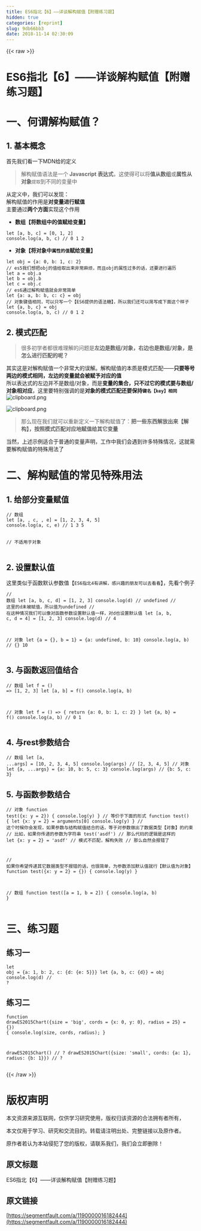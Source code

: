 ```yaml
---
title: ES6指北【6】——详谈解构赋值【附赠练习题】
hidden: true
categories: [reprint]
slug: 9db66bb3
date: 2018-11-14 02:30:09
---
```


{{< raw >}}
<h1>ES6&#x6307;&#x5317;&#x3010;6&#x3011;&#x2014;&#x2014;&#x8BE6;&#x8C08;&#x89E3;&#x6784;&#x8D4B;&#x503C;&#x3010;&#x9644;&#x8D60;&#x7EC3;&#x4E60;&#x9898;&#x3011;</h1><h1>&#x4E00;&#x3001;&#x4F55;&#x8C13;&#x89E3;&#x6784;&#x8D4B;&#x503C;&#xFF1F;</h1><h2>1. &#x57FA;&#x672C;&#x6982;&#x5FF5;</h2><p>&#x9996;&#x5148;&#x6211;&#x4EEC;&#x770B;&#x4E00;&#x4E0B;MDN&#x7ED9;&#x7684;&#x5B9A;&#x4E49;</p><blockquote>&#x89E3;&#x6784;&#x8D4B;&#x503C;&#x8BED;&#x6CD5;&#x662F;&#x4E00;&#x4E2A;<strong> Javascript &#x8868;&#x8FBE;&#x5F0F;</strong>&#xFF0C;&#x8FD9;&#x4F7F;&#x5F97;&#x53EF;&#x4EE5;&#x5C06;<strong>&#x503C;&#x4ECE;&#x6570;&#x7EC4;</strong>&#x6216;<strong>&#x5C5E;&#x6027;&#x4ECE;&#x5BF9;&#x8C61;</strong><code>&#x63D0;&#x53D6;</code>&#x5230;&#x4E0D;&#x540C;&#x7684;&#x53D8;&#x91CF;&#x4E2D;</blockquote><p>&#x4ECE;&#x5B9A;&#x4E49;&#x4E2D;&#xFF0C;&#x6211;&#x4EEC;&#x53EF;&#x4EE5;&#x53D1;&#x73B0;&#xFF1A;<br>&#x89E3;&#x6784;&#x8D4B;&#x503C;&#x7684;&#x4F5C;&#x7528;&#x662F;<strong>&#x5BF9;&#x53D8;&#x91CF;&#x8FDB;&#x884C;&#x8D4B;&#x503C;</strong><br>&#x4E3B;&#x8981;&#x901A;&#x8FC7;<strong>&#x4E24;&#x4E2A;&#x65B9;&#x9762;</strong>&#x5B9E;&#x73B0;&#x8FD9;&#x4E2A;&#x4F5C;&#x7528;</p><ul><li><strong>&#x6570;&#x7EC4;&#x3010;&#x5C06;&#x6570;&#x7EC4;&#x4E2D;&#x7684;&#x503C;&#x8D4B;&#x7ED9;&#x53D8;&#x91CF;&#x3011;</strong></li></ul><pre><code class="javascript">let [a, b, c] = [0, 1, 2]
console.log(a, b, c) // 0 1 2</code></pre><ul><li><strong>&#x5BF9;&#x8C61;&#x3010;&#x5C06;&#x5BF9;&#x8C61;&#x4E2D;<code>&#x5C5E;&#x6027;&#x7684;&#x503C;</code>&#x8D4B;&#x7ED9;&#x53D8;&#x91CF;&#x3011;</strong></li></ul><pre><code class="javascript">let obj = {a: 0, b: 1, c: 2}
// es5&#x6211;&#x4EEC;&#x60F3;&#x628A;obj&#x7684;&#x503C;&#x7ED9;&#x53D6;&#x51FA;&#x6765;&#x975E;&#x5E38;&#x9EBB;&#x70E6;&#xFF0C;&#x800C;&#x4E14;obj&#x7684;&#x5C5E;&#x6027;&#x8FC7;&#x591A;&#x7684;&#x8BDD;&#xFF0C;&#x8FD8;&#x8981;&#x8FDB;&#x884C;&#x904D;&#x5386;
let a = obj.a
let b = obj.b
let c = obj.c
// es6&#x901A;&#x8FC7;&#x89E3;&#x6784;&#x8D4B;&#x503C;&#x5C31;&#x4F1A;&#x975E;&#x5E38;&#x7B80;&#x5355;
let {a: a, b: b, c: c} = obj
// &#x5BF9;&#x8C61;&#x952E;&#x503C;&#x76F8;&#x540C;&#xFF0C;&#x53EF;&#x4EE5;&#x53EA;&#x5199;&#x4E00;&#x4E2A;&#x3010;ES6&#x63D0;&#x4F9B;&#x7684;&#x8BED;&#x6CD5;&#x7CD6;&#x3011;&#xFF0C;&#x6240;&#x4EE5;&#x6211;&#x4EEC;&#x8FD8;&#x53EF;&#x4EE5;&#x7B80;&#x5199;&#x6210;&#x4E0B;&#x9762;&#x8FD9;&#x4E2A;&#x6837;&#x5B50;
let {a, b, c} = obj
console.log(a, b, c) // 0 1 2</code></pre><h2>2. &#x6A21;&#x5F0F;&#x5339;&#x914D;</h2><blockquote>&#x5F88;&#x591A;&#x521D;&#x5B66;&#x8005;&#x90FD;&#x5F88;&#x96BE;&#x7406;&#x89E3;&#x7684;&#x95EE;&#x9898;&#x662F;<strong>&#x5DE6;&#x8FB9;&#x662F;&#x6570;&#x7EC4;/&#x5BF9;&#x8C61;&#xFF0C;&#x53F3;&#x8FB9;&#x4E5F;&#x662F;&#x6570;&#x7EC4;/&#x5BF9;&#x8C61;&#xFF0C;&#x662F;&#x600E;&#x4E48;&#x8FDB;&#x884C;&#x5339;&#x914D;&#x7684;&#x5462;&#xFF1F;</strong></blockquote><p>&#x5176;&#x5B9E;&#x8FD9;&#x662F;&#x5BF9;&#x89E3;&#x6784;&#x8D4B;&#x503C;&#x4E00;&#x4E2A;&#x975E;&#x5E38;&#x5927;&#x7684;&#x8BEF;&#x89E3;&#x3002;&#x89E3;&#x6784;&#x8D4B;&#x503C;&#x7684;&#x672C;&#x8D28;&#x662F;&#x6A21;&#x5F0F;&#x5339;&#x914D;&#x2014;&#x2014;<strong>&#x53EA;&#x8981;&#x7B49;&#x53F7;&#x4E24;&#x8FB9;&#x7684;&#x6A21;&#x5F0F;&#x76F8;&#x540C;&#xFF0C;&#x5DE6;&#x8FB9;&#x7684;&#x53D8;&#x91CF;&#x5C31;&#x4F1A;&#x88AB;&#x8D4B;&#x4E88;&#x5BF9;&#x5E94;&#x7684;&#x503C;</strong><br>&#x6240;&#x4EE5;&#x8868;&#x8FBE;&#x5F0F;&#x7684;&#x5DE6;&#x8FB9;&#x5E76;&#x4E0D;&#x662F;&#x6570;&#x7EC4;/&#x5BF9;&#x8C61;&#xFF0C;&#x800C;&#x662F;<strong>&#x53D8;&#x91CF;&#x7684;&#x96C6;&#x5408;&#xFF0C;&#x53EA;&#x4E0D;&#x8FC7;&#x5B83;&#x7684;&#x6A21;&#x5F0F;&#x8981;&#x4E0E;&#x6570;&#x7EC4;/&#x5BF9;&#x8C61;&#x76F8;&#x5BF9;&#x5E94;</strong>&#xFF0C;&#x8FD9;&#x91CC;&#x8981;&#x7279;&#x522B;&#x5F3A;&#x8C03;&#x7684;&#x662F;<strong>&#x5BF9;&#x8C61;&#x7684;&#x6A21;&#x5F0F;&#x5339;&#x914D;&#x8FD8;&#x8981;&#x4FDD;&#x6301;<code>&#x952E;&#x540D;&#x3010;key&#x3011;&#x76F8;&#x540C;</code></strong><br><span class="img-wrap"><img data-src="/img/bVbf3WZ?w=554&amp;h=61" src="https://static.alili.tech/img/bVbf3WZ?w=554&amp;h=61" alt="clipboard.png" title="clipboard.png"></span></p><p><span class="img-wrap"><img data-src="/img/bVbf3W4?w=346&amp;h=60" src="https://static.alili.tech/img/bVbf3W4?w=346&amp;h=60" alt="clipboard.png" title="clipboard.png"></span></p><blockquote>&#x90A3;&#x4E48;&#x73B0;&#x5728;&#x6211;&#x4EEC;&#x5C31;&#x53EF;&#x4EE5;&#x91CD;&#x65B0;&#x5B9A;&#x4E49;&#x4E00;&#x4E0B;&#x89E3;&#x6784;&#x8D4B;&#x503C;&#x4E86;&#xFF1A;<strong>&#x628A;&#x4E00;&#x4E9B;&#x4E1C;&#x897F;&#x89E3;&#x653E;&#x51FA;&#x6765;&#x3010;&#x89E3;&#x6784;&#x3011;&#xFF0C;&#x6309;&#x7167;&#x6A21;&#x5F0F;&#x5339;&#x914D;&#x5BF9;&#x5E94;&#x5730;&#x8D4B;&#x503C;&#x7ED9;&#x5176;&#x5B83;&#x53D8;&#x91CF;</strong></blockquote><p>&#x5F53;&#x7136;&#xFF0C;&#x4E0A;&#x8FF0;&#x793A;&#x4F8B;&#x9002;&#x5408;&#x4E8E;&#x666E;&#x901A;&#x7684;&#x53D8;&#x91CF;&#x58F0;&#x660E;&#xFF0C;&#x5DE5;&#x4F5C;&#x4E2D;&#x6211;&#x4EEC;&#x4F1A;&#x9047;&#x5230;&#x8BB8;&#x591A;&#x7279;&#x6B8A;&#x60C5;&#x51B5;&#xFF0C;&#x8FD9;&#x5C31;&#x9700;&#x8981;&#x89E3;&#x6784;&#x8D4B;&#x503C;&#x7684;&#x7279;&#x6B8A;&#x7528;&#x6CD5;&#x4E86;</p><h1>&#x4E8C;&#x3001;&#x89E3;&#x6784;&#x8D4B;&#x503C;&#x7684;&#x5E38;&#x89C1;&#x7279;&#x6B8A;&#x7528;&#x6CD5;</h1><h2>1. &#x7ED9;&#x90E8;&#x5206;&#x53D8;&#x91CF;&#x8D4B;&#x503C;</h2><pre><code class="javascript">// &#x6570;&#x7EC4;
let [a, , c, , e] = [1, 2, 3, 4, 5]
console.log(a, c, e) // 1 3 5

// &#x4E0D;&#x9002;&#x7528;&#x4E8E;&#x5BF9;&#x8C61;</code></pre><h2>2. &#x8BBE;&#x7F6E;&#x9ED8;&#x8BA4;&#x503C;</h2><p>&#x8FD9;&#x91CC;&#x7C7B;&#x4F3C;&#x4E8E;&#x51FD;&#x6570;&#x9ED8;&#x8BA4;&#x53C2;&#x6570;&#x503C;&#x3010;<code>ES6&#x6307;&#x5317;4&#x6709;&#x8BB2;&#x89E3;&#xFF0C;&#x611F;&#x5174;&#x8DA3;&#x7684;&#x670B;&#x53CB;&#x53EF;&#x4EE5;&#x53BB;&#x770B;&#x770B;</code>&#x3011;&#xFF0C;&#x5148;&#x770B;&#x4E2A;&#x4F8B;&#x5B50;</p><pre><code class="javascript">// &#x6570;&#x7EC4;
let [a, b, c, d] = [1, 2, 3]
console.log(d) // undefined
// &#x8FD9;&#x91CC;&#x7684;d&#x672A;&#x88AB;&#x8D4B;&#x503C;&#xFF0C;&#x6240;&#x4EE5;&#x503C;&#x4E3A;undefined
// &#x5728;&#x8FD9;&#x79CD;&#x60C5;&#x51B5;&#x6211;&#x4EEC;&#x53EF;&#x4EE5;&#x50CF;&#x5BF9;&#x51FD;&#x6570;&#x53C2;&#x6570;&#x8BBE;&#x7F6E;&#x9ED8;&#x8BA4;&#x503C;&#x4E00;&#x6837;&#xFF0C;&#x5BF9;d&#x4E5F;&#x8BBE;&#x7F6E;&#x9ED8;&#x8BA4;&#x503C;
let [a, b, c, d = 4] = [1, 2, 3]
console.log(d) // 4

// &#x5BF9;&#x8C61;
let {a = {}, b = 1} = {a: undefined, b: 10}
console.log(a, b) // {} 10</code></pre><h2>3. &#x4E0E;&#x51FD;&#x6570;&#x8FD4;&#x56DE;&#x503C;&#x7ED3;&#x5408;</h2><pre><code class="javascript">// &#x6570;&#x7EC4;
let f = () =&gt; [1, 2, 3]
let [a, b] = f()
console.log(a, b)

// &#x5BF9;&#x8C61;
let f = () =&gt; {
  return {a: 0, b: 1, c: 2}
}
let {a, b} = f()
console.log(a, b) // 0 1</code></pre><h2>4. &#x4E0E;rest&#x53C2;&#x6570;&#x7ED3;&#x5408;</h2><pre><code class="javascript">// &#x6570;&#x7EC4;
let [a, ...args] = [10, 2, 3, 4, 5]
console.log(args) // [2, 3, 4, 5]
// &#x5BF9;&#x8C61;
let {a, ...args} = {a: 10, b: 5, c: 3}
console.log(args) // {b: 5, c: 3}</code></pre><h2>5. &#x4E0E;&#x51FD;&#x6570;&#x53C2;&#x6570;&#x7ED3;&#x5408;</h2><pre><code class="javascript">// &#x5BF9;&#x8C61;
function test({x: y = 2}) {
  console.log(y)
}
// &#x7B49;&#x4EF7;&#x4E8E;&#x4E0B;&#x9762;&#x7684;&#x5F62;&#x5F0F;
function test() {
  let {x: y = 2} = arguments[0]
  console.log(y)
}
// &#x8FD9;&#x4E2A;&#x65F6;&#x5019;&#x4F60;&#x4F1A;&#x53D1;&#x73B0;&#xFF0C;&#x5982;&#x679C;&#x53C2;&#x6570;&#x4E0E;&#x7ED3;&#x6784;&#x8D4B;&#x503C;&#x7ED3;&#x5408;&#x7684;&#x8BDD;&#xFF0C;&#x7B49;&#x4E8E;&#x5BF9;&#x53C2;&#x6570;&#x505A;&#x51FA;&#x4E86;&#x6570;&#x636E;&#x7C7B;&#x578B;&#x3010;&#x5BF9;&#x8C61;&#x3011;&#x7684;&#x7EA6;&#x675F;
// &#x6BD4;&#x5982;&#xFF0C;&#x5982;&#x679C;&#x4F60;&#x4F20;&#x9012;&#x7684;&#x53C2;&#x6570;&#x4E3A;&#x5B57;&#x7B26;&#x4E32;
test(&apos;asdf&apos;)
// &#x90A3;&#x4E48;&#x4EE3;&#x7801;&#x7684;&#x903B;&#x8F91;&#x662F;&#x8FD9;&#x6837;&#x7684;
let {x: y = 2} = &apos;asdf&apos; // &#x6A21;&#x5F0F;&#x4E0D;&#x5339;&#x914D;&#xFF0C;&#x89E3;&#x6784;&#x5931;&#x8D25;
// &#x90A3;&#x4E48;&#x81EA;&#x7136;&#x4F1A;&#x62A5;&#x9519;&#x4E86;

// &#x5982;&#x679C;&#x4F60;&#x5E0C;&#x671B;&#x4F20;&#x9012;&#x5176;&#x5B83;&#x6570;&#x636E;&#x7C7B;&#x578B;&#x4E0D;&#x62A5;&#x9519;&#x7684;&#x8BDD;&#xFF0C;&#x4E5F;&#x5F88;&#x7B80;&#x5355;&#xFF0C;&#x4E3A;&#x53C2;&#x6570;&#x6DFB;&#x52A0;&#x9ED8;&#x8BA4;&#x503C;&#x5C31;&#x884C;&#x3010;&#x9ED8;&#x8BA4;&#x503C;&#x4E3A;&#x5BF9;&#x8C61;&#x3011;
function test({x: y = 2} = {}) {
  console.log(y)
}

// &#x6570;&#x7EC4;
function test([a = 1, b = 2]) {
  console.log(a, b)
}</code></pre><h1>&#x4E09;&#x3001;&#x7EC3;&#x4E60;&#x9898;</h1><h2>&#x7EC3;&#x4E60;&#x4E00;</h2><pre><code class="javascript">let obj = {a: 1, b: 2, c: {d: {e: 5}}}
let {a, b, c: {d}} = obj
console.log(d) // ?</code></pre><h2>&#x7EC3;&#x4E60;&#x4E8C;</h2><pre><code class="javascript">function drawES2015Chart({size = &apos;big&apos;, cords = {x: 0, y: 0}, radius = 25} = {}) {
  console.log(size, cords, radius);
}

drawES2015Chart() // ?
drawES2015Chart({size: &apos;small&apos;, cords: {a: 1}, radius: {b: 1}}) // ?</code></pre>
{{< /raw >}}

# 版权声明
本文资源来源互联网，仅供学习研究使用，版权归该资源的合法拥有者所有，

本文仅用于学习、研究和交流目的。转载请注明出处、完整链接以及原作者。 

原作者若认为本站侵犯了您的版权，请联系我们，我们会立即删除！

## 原文标题
ES6指北【6】——详谈解构赋值【附赠练习题】

## 原文链接
[https://segmentfault.com/a/1190000016182444](https://segmentfault.com/a/1190000016182444)

